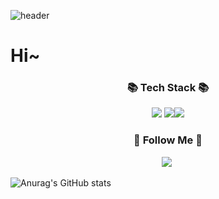 ![header](https://capsule-render.vercel.app/api?type=wave&color=auto&height=300&section=header&text=capsule%20render&fontSize=90)



 <h1>Hi~</h1>
 <h3 align="center">📚 Tech Stack 📚</h3>
 <p align="center">
<img src="https://img.shields.io/badge/Swift-F05138?style=for-the-badge&logo=Swift&logoColor=white"> <img src="https://img.shields.io/badge/SwiftUI-F05138?style=for-the-badge&logo=Swift&logoColor=white"><img src="https://img.shields.io/badge/Combine-0099E5?style=for-the-badge&logo=Swift&logoColor=white">
</p>


<h3 align="center">🍎 Follow Me 🍎</h3>
<p align="center">
  <a href="https://velog.io/@hyeinisfree"><img src="https://img.shields.io/badge/Notion-000000?style=for-the-badge&logo=Notion&logoColor=white"></a>&nbsp
</p>

![Anurag's GitHub stats](https://github-readme-stats.vercel.app/api?username=fito-daehyeon&show_icons=true&theme=radical)

